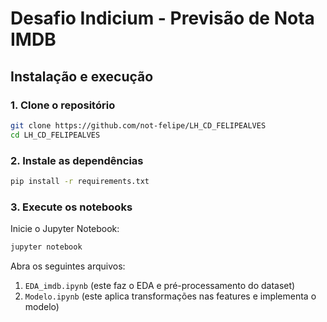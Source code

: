 # Desafio Indicium - Previsão de Nota IMDB

## Instalação e execução

### 1. Clone o repositório
```bash
git clone https://github.com/not-felipe/LH_CD_FELIPEALVES
cd LH_CD_FELIPEALVES
```

### 2. Instale as dependências
```bash
pip install -r requirements.txt
```

### 3. Execute os notebooks
Inicie o Jupyter Notebook:
```bash
jupyter notebook
```

Abra os seguintes arquivos:

1. `EDA_imdb.ipynb` (este faz o EDA e pré-processamento do dataset)
2. `Modelo.ipynb` (este aplica transformações nas features e implementa o modelo)
